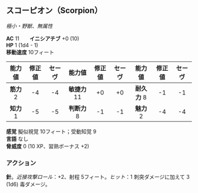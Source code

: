 ## スコーピオン（Scorpion）
*極小・野獣、無属性*

**AC** 11　　**イニシアチブ** +0 (10)  
**HP** 1 (1d4 - 1)  
**移動速度** 10フィート

| 能力値 | 修正値 | セーヴ | 能力値 | 修正値 | セーヴ | 能力値 | 修正値 | セーヴ |
|:---:|:---:|:---:|:---:|:---:|:---:|:---:|:---:|:---:|
| **筋力** 2 | -4 | -4 | **敏捷力** 11 | +0 | +0 | **耐久力** 8 | -1 | -1 |
| **知力** 1 | -5 | -5 | **判断力** 8 | -1 | -1 | **魅力** 2 | -4 | -4 |

**感覚** 擬似視覚 10フィート；受動知覚 9  
**言語** なし  
**脅威度** 0 (10 XP、習熟ボーナス +2)

### アクション
**針**。*近接攻撃ロール*：+2、射程 5フィート。*ヒット*：1 刺突ダメージに加えて 3 (1d6) 毒ダメージ。